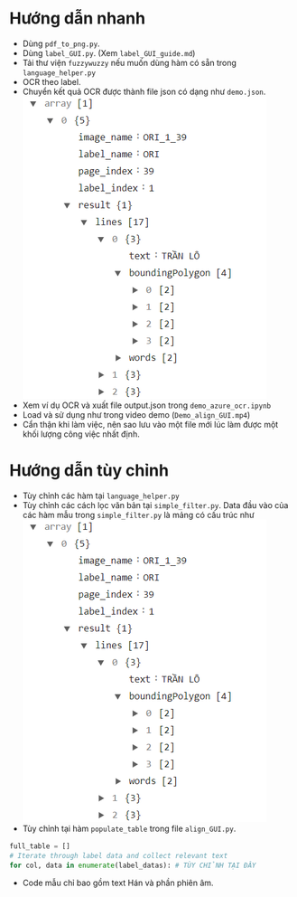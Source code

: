 # Hướng dẫn nhanh
- Dùng `pdf_to_png.py`.
- Dùng `label_GUI.py`. (Xem `label_GUI_guide.md`)
- Tải thư viện `fuzzywuzzy` nếu muốn dùng hàm có sẵn trong `language_helper.py`
- OCR theo label.
- Chuyển kết quả OCR được thành file json có dạng như `demo.json`.
![Cấu trúc file json](demo_json.png)
- Xem ví dụ OCR và xuất file output.json trong `demo_azure_ocr.ipynb`
- Load và sử dụng như trong video demo (`Demo_align_GUI.mp4`)
- Cẩn thận khi làm việc, nên sao lưu vào một file mới lúc làm được một khối lượng công việc nhất định.

# Hướng dẫn tùy chỉnh
- Tùy chỉnh các hàm tại `language_helper.py`
- Tùy chỉnh các cách lọc văn bản tại `simple_filter.py`. Data đầu vào của các hàm mẫu trong `simple_filter.py` là mảng có cấu trúc như ![ảnh demo](demo_json.png)
- Tùy chỉnh tại hàm `populate_table` trong file `align_GUI.py`.
```python
full_table = []
# Iterate through label data and collect relevant text
for col, data in enumerate(label_datas): # TÙY CHỈNH TẠI ĐÂY
```
- Code mẫu chỉ bao gồm text Hán và phần phiên âm.
